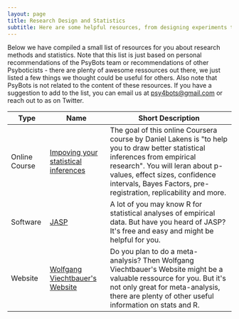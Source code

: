 ```yaml
---
layout: page
title: Research Design and Statistics
subtitle: Here are some helpful resources, from designing experiments to conducting meta-analyses, and everything in between! 
---
```


Below we have compiled a small list of resources for you about research methods and statistics. Note that this list is just based on personal recommendations of the PsyBots team or recommendations of other Psyboticists - there are plenty of awesome ressources out there, we just listed a few things we thought could be useful for others. Also note that PsyBots is not related to the content of these resources. 
If you have a suggestion to add to the list, you can email us at psy4bots@gmail.com or reach out to as on Twitter.

| **Type** | **Name**                                 | **Short Description**  |
|-------------------|------------------------------------------|----------------------------------------------|
| Online Course | [Impoving your statistical inferences](https://www.coursera.org/learn/statistical-inferences)             | The goal of this online Coursera course by Daniel Lakens is "to help you to draw better statistical inferences from empirical research". You will leran about p-values, effect sizes, confidence intervals, Bayes Factors, pre-registration, replicability and more.  |
| Software | [JASP](https://jasp-stats.org/) | A lot of you may know R for statistical analyses of empirical data. But have you heard of JASP? It's free and easy and might be helpful for you. |
| Website | [Wolfgang Viechtbauer's Website](https://www.wvbauer.com/doku.php) | Do you plan to do a meta-analysis? Then Wolfgang Viechtbauer's Website might be a valuable ressource for you. But it's not only great for meta-analysis, there are plenty of other useful information on stats and R. |
